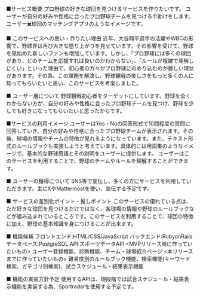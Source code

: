 ■サービス概要
プロ野球の好きな球団を見つけるサービスを作りたいです。
ユーザーが自分の好みや性格に合ったプロ野球チームを見つける手助けをします。
ユーザー✖️球団のマッチングアプリのようなイメージです。

■ このサービスへの思い・作りたい理由
近年、大谷翔平選手の活躍やWBCの影響で、野球界は再び大きな盛り上がりを見せています。その影響を受けて、野球を見始めた新しいファンも増加しています。しかし、「プロ野球には多くの球団があり、どのチームを応援すれば良いのかわからない」、「ルールが複雑で理解しにくい」といった理由で、初心者の方々がプロ野球にのめり込むのが難しい現状があります。その為、この課題を解決し、野球観戦の楽しさをもっと多くの人に知ってもらいたいと思い、このサービスを考案しました。

■ ユーザー層について
野球観戦初心者をターゲットにしています。野球を全くわからない方が、自分の好みや性格に合ったプロ野球チームを見つけ、野球を少しでも好きになってもらいたいと思ったからです。

■サービスの利用イメージ
ユーザーはYes・Noの回答形式で10問程度の質問に回答していき、自分の好みや性格に合ったプロ野球チームが表示されます。その後、球場の情報やチームの特徴が見れるようになっています。また、テキスト形式のルールブックも実装しようと考えています。具体的には用語集のようなイメージで、基本的な野球用語とその説明をユーザーに提供します。
ユーザーはこのサービスを利用することで、野球のチームやルールを理解することができます。

■ ユーザーの獲得について
SNS等で宣伝し、多くの方にサービスを利用していただきます。主にXやMattermostを使い、宣伝する予定です。

■ サービスの差別化ポイント・推しポイント
このサービスの優れている点は、ただ好きな球団を見つけるだけではなく、各球場の情報や野球のルールブックなどが組み込まれているところです。このサービスを利用することで、球団の特徴に加え、野球の基本知識を身につけることが出来ます。

■ 機能候補
フロントエンド:HTML/CSS/JavaScript
バックエンド:RubyonRails
データベース:PostgreSQL
API:スポーツデータAPI
<MVPリリース時に作っていたいもの>
ユーザー登録機能、診断機能、チーム・球場紹介ページ
<本リリースまでに作っていたいもの>
難易度別のルールブック機能、検索機能(キーワード検索、ガテゴリ別検索)、試合スケジュール・結果表示機能

■ 機能の実装方針予定
使用するAPIは、現段階では試合スケジュール・結果表示機能を実装する為、Sportradarを使用する予定です。

